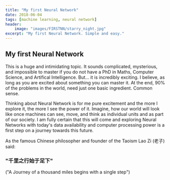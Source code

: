 ```yaml
---
title: "My first Neural Network"
date: 2018-06-04
tags: [machine learning, neural network]
header:
    image: "images/FIRSTNN/starry_night.jpg"
excerpt: "My first Neural Network. Simple and easy."
---
```



## My first Neural Network

This is a huge and intimidating topic. It sounds complicated, mysterious,
and impossible to master if you do not have a PhD in Maths, Computer Science,
and Artifical Intelligence. But... it is incredibly exciting. I believe,
as long as you are excited about something you can master it. At the end,
90% of the problems in the world, need just one basic ingredient.
Common sense.

Thinking about Neural Network is for me pure excitement and the more I
explore it, the more I see the power of it. Imagine, how our world will
look like once machines can see, move, and think as individual units and
as part of our society. I am fully certain that this will come and exploring
Neural Networks with today's data availability and computer processing power
is a first step on a journey towards this future.

As the famous Chinese philosopher and founder of the Taoism Lao Zi (老子) said:

### "千里之行始于足下"

("A Journey of a thousand miles begins with a single step")






